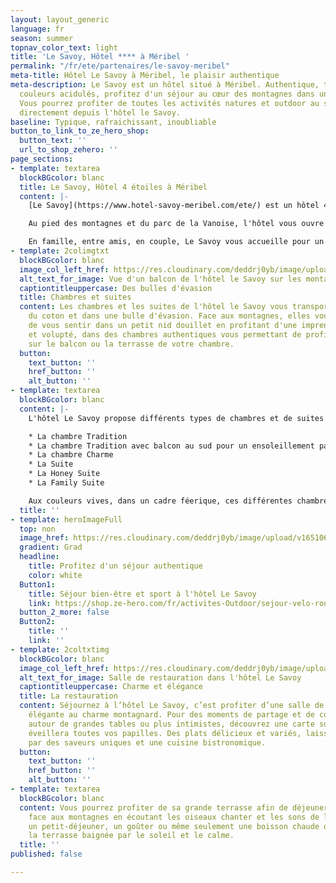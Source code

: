 ```yaml
---
layout: layout_generic
language: fr
season: summer
topnav_color_text: light
title: 'Le Savoy, Hôtel **** à Méribel '
permalink: "/fr/ete/partenaires/le-savoy-meribel"
meta-title: Hôtel Le Savoy à Méribel, le plaisir authentique
meta-description: Le Savoy est un hôtel situé à Méribel. Authentique, typique aux
  couleurs acidulés, profitez d'un séjour au cœur des montagnes dans un hôtel 4 étoiles.
  Vous pourrez profiter de toutes les activités natures et outdoor au sein de Méribel
  directement depuis l'hôtel le Savoy.
baseline: Typique, rafraichissant, inoubliable
button_to_link_to_ze_hero_shop:
  button_text: ''
  url_to_shop_zehero: ''
page_sections:
- template: textarea
  blockBGcolor: blanc
  title: Le Savoy, Hôtel 4 étoiles à Méribel
  content: |-
    [Le Savoy](https://www.hotel-savoy-meribel.com/ete/) est un hôtel 4 étoiles situées au cœur de Méribel. Situé à " Méribel Centre ", au cœur de la station, des commerces et des départs des remontés mécaniques, vous bénéficierez d'une situation parfaite pour votre séjour.

    Au pied des montagnes et du parc de la Vanoise, l'hôtel vous ouvre ses portes et vous permet de profiter d'un séjour nature. Partez de l'hôtel Le Savoy directement randonner, courir, découvrir les sentiers à VTT, partir grimper les cols à vélo. Pour des moments de calme et de sérénité, rejoignez le lac de Tueda au petit matin pour une séance de Yoga.

    En famille, entre amis, en couple, Le Savoy vous accueille pour un moment chaleureux, de confort, de convivialité, chaleureux. Vous pourrez profiter de sa restauration et de sa terrasse face aux montagnes, de son lieu de bien-être, de sa bibliothèque et de son bar.
- template: 2colimgtxt
  blockBGcolor: blanc
  image_col_left_href: https://res.cloudinary.com/deddrj0yb/image/upload/v1651068257/website/Hotel/Savoy%20Meribel/20210628_-_Hotel_Le_Savoy-355.jpg
  alt_text_for_image: Vue d'un balcon de l'hôtel le Savoy sur les montagnes de Méribel
  captiontitleuppercase: Des bulles d'évasion
  title: Chambres et suites
  content: Les chambres et les suites de l'hôtel le Savoy vous transporteront dans
    du coton et dans une bulle d'évasion. Face aux montagnes, elles vous permettront
    de vous sentir dans un petit nid douillet en profitant d'une imprenable. Calme
    et volupté, dans des chambres authentiques vous permettant de profiter de détente
    sur le balcon ou la terrasse de votre chambre.
  button:
    text_button: ''
    href_button: ''
    alt_button: ''
- template: textarea
  blockBGcolor: blanc
  content: |-
    L'hôtel Le Savoy propose différents types de chambres et de suites :

    * La chambre Tradition
    * La chambre Tradition avec balcon au sud pour un ensoleillement parfait
    * La chambre Charme
    * La Suite
    * La Honey Suite
    * La Family Suite

    Aux couleurs vives, dans un cadre féerique, ces différentes chambres vont de 18m² à 55m². Modernes et fonctionnelles, elles vous permettront d'être en immersion totale. Ressourcez-vous dans votre chambre après vos activités, vos balades pour un moment de confort et de bien-être.
  title: ''
- template: heroImageFull
  top: non
  image_href: https://res.cloudinary.com/deddrj0yb/image/upload/v1651068258/website/Hotel/Savoy%20Meribel/20210628_-_Hotel_Le_Savoy-3.jpg
  gradient: Grad
  headline:
    title: Profitez d'un séjour authentique
    color: white
  Button1:
    title: Séjour bien-être et sport à l'hôtel Le Savoy
    link: https://shop.ze-hero.com/fr/activites-Outdoor/sejour-velo-route/17204-sejour-meribel-en-velo-6-jours-activite-ze-hero
  button_2_more: false
  Button2:
    title: ''
    link: ''
- template: 2coltxtimg
  blockBGcolor: blanc
  image_col_left_href: https://res.cloudinary.com/deddrj0yb/image/upload/v1651068255/website/Hotel/Savoy%20Meribel/salle.jpg
  alt_text_for_image: Salle de restauration dans l'hôtel Le Savoy
  captiontitleuppercase: Charme et élégance
  title: La restauration
  content: Séjournez à l’hôtel Le Savoy, c’est profiter d’une salle de restauration
    élégante au charme montagnard. Pour des moments de partage et de convivialité
    autour de grandes tables ou plus intimistes, découvrez une carte surprenante qui
    éveillera toutes vos papilles. Des plats délicieux et variés, laissez-vous tenter
    par des saveurs uniques et une cuisine bistronomique.
  button:
    text_button: ''
    href_button: ''
    alt_button: ''
- template: textarea
  blockBGcolor: blanc
  content: Vous pourrez profiter de sa grande terrasse afin de déjeuner au soleil,
    face aux montagnes en écoutant les oiseaux chanter et les sons de la nature. Savourez
    un petit-déjeuner, un goûter ou même seulement une boisson chaude ou fraîche sur
    la terrasse baignée par le soleil et le calme.
  title: ''
published: false

---
```

